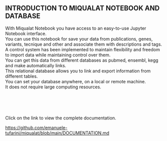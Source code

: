 ## INTRODUCTION TO MIQUALAT NOTEBOOK AND DATABASE <br>

With Miqualat Notebook you have access to an easy-to-use Jupyter Notebook interface. <br>
You can use this notebook for save your data from publications, genes, variants, tecnique and other and associate them with descriptions and tags. <br>
A control system has been implemented to maintain flexibility and freedom to import data while maintaining control over them. <br>
You can get this data from different databases as pubmed, ensembl, kegg and make automatically links. <br>
This relational database allows you to link and export information from different tables. <br>
You can set your database anywhere, on a local or remote machine. <br>
It does not require large computing resources. <br>




<br>
<br>
<br>
<br>
Click on the link to view the complete documentation. <br>

https://github.com/emanuele-tufarini/miqualat/blob/main/DOCUMENTATION.md <br>
